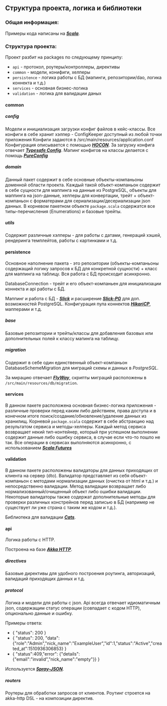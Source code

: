 ## Структура проекта, логика и библиотеки

### Общая информация:

Примеры кода написаны на [***Scala***](http://scala-lang.org).

### Структура проекта:

Проект разбит на packages по следующему принципу:
- `api` - протокол, роутеры/контроллеры, директивы
- `common` - модели, конифиги, хелперы
- `persistence` - логика работы с БД (мапинги, репозитории/dao, логика коннекта и т.д.)
- `services` - основная бизнес-логика
- `validation` - логика для валидации даных


#### common

##### config
Модели и инициализация загрузки конфиг файлов в кейс-классы. Все конфиги в себе хранит хэлпер - ConfigKeeper доступный из любой точки приложения
Конфиги задаются в /src/main/resources/application.conf
Конфигурация описывается с помощью [***HOCON***](https://github.com/typesafehub/config/blob/master/HOCON.md).
За загрузку конфига отвечает [***Typesafe Config***](https://github.com/typesafehub/config).
Мапинг конфигов на классы делается с помощь [***PureConfig***](https://github.com/pureconfig/pureconfig)

##### domain
Данный пакет содержит в себе основные объекты-компаньоны доменной области проекта. Каждый такой объект-компаньон содержит в себе сущности для маппинга на данные из PostgreSQL, объекты для маппинга на json-данные, хелперы для конвертации, трейт + объект-компаньон с форматерами для сериализации/десериализации json данных.
В корневом пакетном объекте `package.scala` содержатся все типы-перечисления (Enumerations) и базовые трейты.

##### utils
Содержит различные хэлперы - для работы с датами, генераций хэшей, рендеринга темплейтов, работы с картинками и т.д. 


#### persistence
Основное наполнение пакета - это репозитории (объекты-компаньоны содержащий логику запросов к БД для конкретной сущности) + класс для маппинга на таблицу. 
Вся работа с БД происходит асинхронно.

DatabaseConnection - трейт и его объект-компаньен для инициализации коннекта и api работы с БД.

Маппинг и работа с БД - [***Slick***](https://github.com/slick/slick) и расширение  [***Slick-PG***](https://github.com/tminglei/slick-pg) для доп. возможностей PostgreSQL. 
Конфигурация пула коннектов [***HikariCP***](https://github.com/brettwooldridge/HikariCP), мапперами и т.д.

##### base
Базовые репозитории и трейты/классы для добавления базовых или дополнительных полей к классу мапинга на таблицу.

##### migration
Содержит в себе один единственный объект-компаньон DatabaseSchemeMigration для миграций схемы и данных в *PostgreSQL*. 

За мирацию отвечает [***FlyWay***](https://flywaydb.org), скрипты миграций расположены в `/src/main/resources/db/migration`.


#### services
В данном пакете расположена основная бизнес-логика приложения - различные проверки перед каким либо действием, права доступа и в конечном итоге поиск/создание/обновление/удаление данных из хранилищ. 
Корневой `package.scala` содержит в себе абстракцию над результатом сервиса и методы-хелперы. 
Каждый метод сервиса возвращает некий тип-контейнер, который при успешном выполнении содержит данные либо ошибку сервиса, в случае если что-то пошло не так. 
Все операции в сервисах выполняются асинхронно, с использованием [***Scala Futures***](http://docs.scala-lang.org/overviews/core/futures.html)

#### validation
В данном пакете расположены валидаторы для данных приходящих от клиента на сервер (dto).
Валидатор представляет из себя объект-компаньон с методами нормализации данных (очистка от html и т.д.) и непосредственно валидации.
Метод валидации возвращает либо нормализованный/очищенный объект либо ошибки валидации.
Некоторые валидаторы также содержат дополнительные методы для проверки различных констрейнов перед записью в БД (например не существует ли уже страна с таким же кодом и т.д.).

Библиотека для валидации [***Cats***](https://typelevel.org/cats/datatypes/validated.html).


#### api
Логика работы с HTTP. 

Построена на базе [***Akka HTTP***](https://github.com/akka/akka-http).
    
##### directives
Базовые директивы для удобного построения роутинга, авторизаций, валидаций приходящих данных и т.д.

##### protocol
Логика и модели для работы с json. 
Api всегда отвечает идиоматичным json, содержащим статус операции (совпадает с кодом HTTP), опционально данные и ошибку.

Примеры ответа:
- { "status": 200 }
- { "status": 200, "data": {"role":"Admin","nick_name":"ExampleUser","id":1,"status":"Active","created_at":1510936306853} }
- { "status":409,"error": {"details":{"email":"invalid","nick_name":"empty"}} }

Используется [***Spray-JSON***](https://github.com/spray/spray-json). 

##### routers
Роутеры для обработки запросов от клиентов. Роутинг строется на akka-http DSL - на композиции директив.
